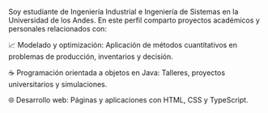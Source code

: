 Soy estudiante de Ingeniería Industrial e Ingeniería de Sistemas en la Universidad de los Andes. En este perfil comparto proyectos académicos y personales relacionados con:

📈 Modelado y optimización: Aplicación de métodos cuantitativos en problemas de producción, inventarios y decisión.

☕ Programación orientada a objetos en Java: Talleres, proyectos universitarios y simulaciones.

🌐 Desarrollo web: Páginas y aplicaciones con HTML, CSS y TypeScript.

